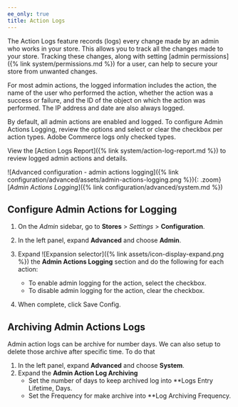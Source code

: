 ```yaml
---
ee_only: true
title: Action Logs
---
```


The Action Logs feature records (logs) every change made by an admin who works in your store. This allows you to track all the changes made to your store. Tracking these changes, along with setting [admin permissions]({% link system/permissions.md %}) for a user, can help to secure your store from unwanted changes.

For most admin actions, the logged information includes the action, the name of the user who performed the action, whether the action was a success or failure, and the ID of the object on which the action was performed. The IP address and date are also always logged.

By default, all admin actions are enabled and logged. To configure Admin Actions Logging, review the options and select or clear the checkbox per action types. Adobe Commerce logs only checked types.

View the [Action Logs Report]({% link system/action-log-report.md %}) to review logged admin actions and details.

![Advanced configuration - admin actions logging]({% link configuration/advanced/assets/admin-actions-logging.png %}){: .zoom}
[_Admin Actions Logging_]({% link configuration/advanced/system.md %})

## Configure Admin Actions for Logging

1. On the _Admin_ sidebar, go to **Stores** > _Settings_ > **Configuration**.

1. In the left panel, expand **Advanced** and choose **Admin**.

1. Expand ![Expansion selector]({% link assets/icon-display-expand.png %}) the **Admin Actions Logging** section and do the following for each action:

    - To enable admin logging for the action, select the checkbox.
    - To disable admin logging for the action, clear the checkbox.

1. When complete, click <span class="btn">Save Config</span>.

## Archiving Admin Actions Logs

Admin action logs can be archive for number days. We can also setup to delete those archive after specific time. To do that
1. In the left panel, expand **Advanced** and choose **System**.
2. Expand the **Admin Action Log Archiving**
    - Set the number of days to keep archived log into **Logs Entry Lifetime, Days.
    - Set the Frequency for make archive into **Log Archiving Frequency.
